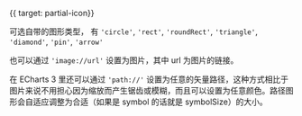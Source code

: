 {{ target: partial-icon}}

可选自带的图形类型， 有 `'circle'`, `'rect'`, `'roundRect'`, `'triangle'`, `'diamond'`, `'pin'`, `'arrow'`

也可以通过 `'image://url'` 设置为图片，其中 url 为图片的链接。

在 ECharts 3 里还可以通过 `'path://'` 设置为任意的矢量路径，这种方式相比于图片来说不用担心因为缩放而产生锯齿或模糊，而且可以设置为任意颜色。路径图形会自适应调整为合适（如果是 symbol 的话就是 symbolSize）的大小。